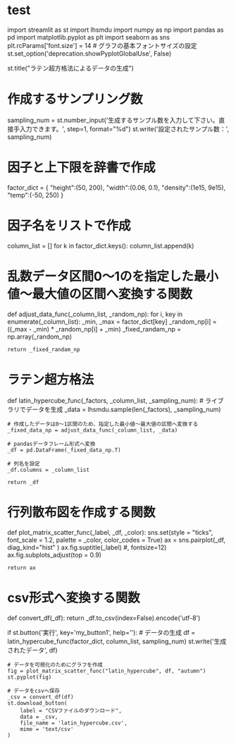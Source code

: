 # test  

import streamlit as st
import lhsmdu
import numpy as np
import pandas as pd
import matplotlib.pyplot as plt
import seaborn as sns
plt.rcParams['font.size'] = 14 # グラフの基本フォントサイズの設定
st.set_option('deprecation.showPyplotGlobalUse', False)

st.title("ラテン超方格法によるデータの生成")

# 作成するサンプリング数
sampling_num = st.number_input('生成するサンプル数を入力して下さい。直接手入力できます。', step=1, format="%d")
st.write('設定されたサンプル数：', sampling_num)

# 因子と上下限を辞書で作成
factor_dict = {
    "height":(50, 200),
    "width":(0.06, 0.1),
    "density":(1e15, 9e15),
    "temp":(-50, 250)
}


# 因子名をリストで作成
column_list = []
for k in factor_dict.keys():
    column_list.append(k)


# 乱数データ区間0～1のを指定した最小値～最大値の区間へ変換する関数
def adjust_data_func(_column_list, _random_np):
    for i, key in enumerate(_column_list):
        _min, _max = factor_dict[key]
        _random_np[i] = ((_max - _min) * _random_np[i] + _min)
    _fixed_randam_np = np.array(_random_np)

    return _fixed_randam_np


# ラテン超方格法
def latin_hypercube_func(_factors, _column_list, _sampling_num):
    # ライブラリでデータを生成
    _data = lhsmdu.sample(len(_factors), _sampling_num)
    
    # 作成したデータは0～1区間のため、指定した最小値～最大値の区間へ変換する
    _fixed_data_np = adjust_data_func(_column_list, _data)
    
    # pandasデータフレーム形式へ変換
    _df = pd.DataFrame(_fixed_data_np.T)
    
    # 列名を設定
    _df.columns = _column_list
    
    return _df
    

# 行列散布図を作成する関数
def plot_matrix_scatter_func(_label, _df, _color):
    sns.set(style = "ticks", font_scale = 1.2, palette = _color, color_codes = True)
    ax = sns.pairplot(_df,
                      diag_kind="hist"
                      )
    ax.fig.suptitle(_label) #, fontsize=12)
    ax.fig.subplots_adjust(top = 0.9)

    return ax

# csv形式へ変換する関数
def convert_df(_df):
    return _df.to_csv(index=False).encode('utf-8')


if st.button('実行', key='my_button1', help=''):
    # データの生成
    df = latin_hypercube_func(factor_dict, column_list, sampling_num)
    st.write('生成されたデータ', df)
    
    # データを可視化のためにグラフを作成
    fig = plot_matrix_scatter_func("latin_hypercube", df, "autumn")
    st.pyplot(fig)
    
    # データをcsvへ保存
    _csv = convert_df(df)
    st.download_button(
        label = "CSVファイルのダウンロード",
        data = _csv,
        file_name = 'latin_hypercube.csv',
        mime = 'text/csv'
    )
    
